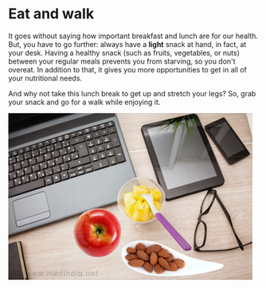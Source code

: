 # Eat and walk

It goes without saying how important breakfast and lunch are for our health. But, you have to go further: always have a **light** snack at hand, in fact, at your desk. Having a healthy snack (such as fruits, vegetables, or nuts) between your regular meals prevents you from starving, so you don't overeat. In addition to that, it gives you more opportunities to get in all of your nutritional needs.

And why not take this lunch break to get up and stretch your legs? So, grab your snack and go for a walk while enjoying it.

![](/img/healthy-office-snacks.jpg)